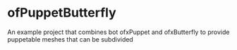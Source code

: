 ofPuppetButterfly
=================

An example project that combines bot ofxPuppet and ofxButterfly to provide puppetable meshes that can be subdivided
